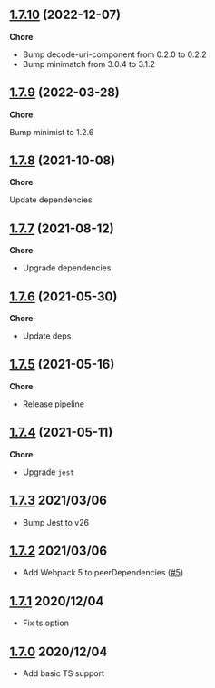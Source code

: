 ## [1.7.10](https://github.com/helloitsjoe/webpack-simple/releases/tag/v1.7.10) (2022-12-07)

**Chore**

- Bump decode-uri-component from 0.2.0 to 0.2.2
- Bump minimatch from 3.0.4 to 3.1.2

## [1.7.9](https://github.com/helloitsjoe/webpack-simple/releases/tag/v1.7.9) (2022-03-28)

**Chore**

Bump minimist to 1.2.6

## [1.7.8](https://github.com/helloitsjoe/webpack-simple/releases/tag/v1.7.8) (2021-10-08)

**Chore**

Update dependencies

## [1.7.7](https://github.com/helloitsjoe/webpack-simple/releases/tag/v1.7.7) (2021-08-12)

**Chore**

- Upgrade dependencies

## [1.7.6](https://github.com/helloitsjoe/webpack-simple/releases/tag/v1.7.6) (2021-05-30)

**Chore**

- Update deps

## [1.7.5](https://github.com/helloitsjoe/webpack-simple/releases/tag/v1.7.5) (2021-05-16)

**Chore**

- Release pipeline

## [1.7.4](https://github.com/helloitsjoe/webpack-simple/releases/tag/v1.7.4) (2021-05-11)

**Chore**

- Upgrade `jest`

## [1.7.3](https://github.com/helloitsjoe/webpack-simple/releases/tag/v1.7.3) 2021/03/06

- Bump Jest to v26

## [1.7.2](https://github.com/helloitsjoe/webpack-simple/releases/tag/v1.7.2) 2021/03/06

- Add Webpack 5 to peerDependencies
  ([#5](https://github.com/helloitsjoe/webpack-simple/pull/5))

## [1.7.1](https://github.com/helloitsjoe/webpack-simple/releases/tag/v1.7.1) 2020/12/04

- Fix ts option

## [1.7.0](https://github.com/helloitsjoe/webpack-simple/releases/tag/v1.7.0) 2020/12/04

- Add basic TS support
